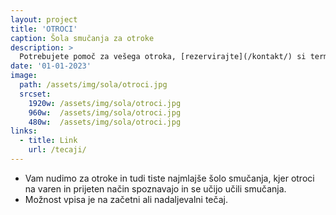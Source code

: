 ```yaml
---
layout: project
title: 'OTROCI'
caption: Šola smučanja za otroke
description: >
  Potrebujete pomoč za vešega otroka, [rezervirajte](/kontakt/) si termin.
date: '01-01-2023'
image: 
  path: /assets/img/sola/otroci.jpg
  srcset: 
    1920w: /assets/img/sola/otroci.jpg
    960w:  /assets/img/sola/otroci.jpg
    480w:  /assets/img/sola/otroci.jpg
links:
  - title: Link
    url: /tecaji/
---
```



- Vam nudimo za otroke in tudi tiste najmlajše šolo smučanja, kjer otroci na varen in prijeten način spoznavajo in se učijo učili smučanja. 
- Možnost vpisa je na začetni ali nadaljevalni tečaj.